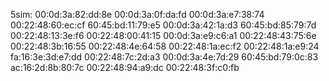 5sim:
00:0d:3a:82:dd:8e
00:0d:3a:0f:da:fd
00:0d:3a:e7:38:74
00:22:48:60:ec:cf
60:45:bd:11:79:e5
00:0d:3a:42:1a:d3
60:45:bd:85:79:7d 
00:22:48:13:3e:f6
00:22:48:00:41:15
00:0d:3a:e9:c6:a1
00:22:48:43:75:6e
00:22:48:3b:16:55
00:22:48:4e:64:58
00:22:48:1a:ec:f2
00:22:48:1a:e9:24
fa:16:3e:3d:e7:dd
00:22:48:7c:2d:a3
00:0d:3a:4e:7d:29
60:45:bd:79:0c:83
ac:16:2d:8b:80:7c
00:22:48:94:a9:dc
00:22:48:3f:c0:fb

